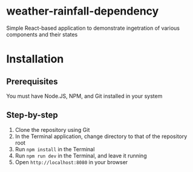 # weather-rainfall-dependency

Simple React-based application to demonstrate ingetration of various components and their states

# Installation

## Prerequisites

You must have Node.JS, NPM, and Git installed in your system

## Step-by-step

1. Clone the repository using Git
2. In the Terminal application, change directory to that of the repository root
3. Run `npm install` in the Terminal
4. Run `npm run dev` in the Terminal, and leave it running
5. Open `http://localhost:8080` in your browser
